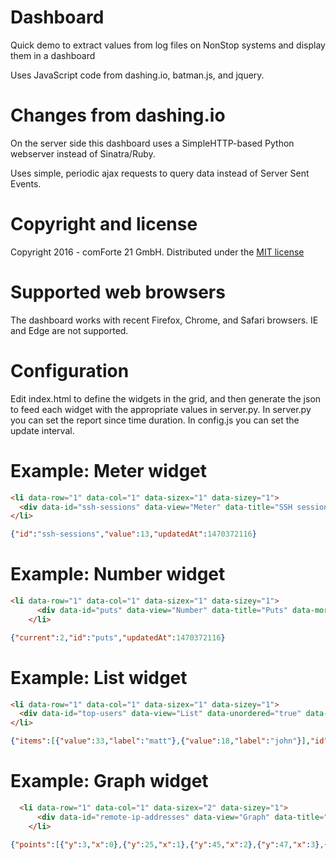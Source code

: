 # Dashboard

Quick demo to extract values from log files on NonStop systems
and display them in a dashboard

Uses JavaScript code from dashing.io, batman.js, and jquery.

# Changes from dashing.io

On the server side this dashboard uses a SimpleHTTP-based Python
webserver instead of Sinatra/Ruby.  

Uses simple, periodic ajax requests to query data instead of Server Sent
Events.

# Copyright and license

Copyright 2016 - comForte 21 GmbH.
Distributed under the [MIT license](MIT-LICENSE)

# Supported web browsers

The dashboard works with recent Firefox, Chrome, and Safari browsers.  IE
and Edge are not supported.


# Configuration

Edit index.html to define the widgets in the grid, and then generate the
json to feed each widget with the appropriate values in server.py.
In server.py you can set the report since time duration.
In config.js you can set the update interval.

# Example: Meter widget

```html
<li data-row="1" data-col="1" data-sizex="1" data-sizey="1">
  <div data-id="ssh-sessions" data-view="Meter" data-title="SSH sessions in the last hour" data-min="0" data-max="100"></div>
</li>
```

```json
{"id":"ssh-sessions","value":13,"updatedAt":1470372116}
```

# Example: Number widget

```html
<li data-row="1" data-col="1" data-sizex="1" data-sizey="1">
      <div data-id="puts" data-view="Number" data-title="Puts" data-moreinfo="In millions"></div>
    </li>
```

```json
{"current":2,"id":"puts","updatedAt":1470372116}
```

# Example: List widget

```html
<li data-row="1" data-col="1" data-sizex="1" data-sizey="1">
  <div data-id="top-users" data-view="List" data-unordered="true" data-title="Top users" data-moreinfo="# of times logged in"></div>
</li>
```

```json
{"items":[{"value":33,"label":"matt"},{"value":18,"label":"john"}],"id":"top-users","updatedAt":1470800139}
```


# Example: Graph widget

```html
  <li data-row="1" data-col="1" data-sizex="2" data-sizey="1">
      <div data-id="remote-ip-addresses" data-view="Graph" data-title="Remote IP Addresses" style="background-color:#ff9618"></div>
    </li>
```

```json
{"points":[{"y":3,"x":0},{"y":25,"x":1},{"y":45,"x":2},{"y":47,"x":3},{"y":40,"x":4},{"y":9,"x":5},{"y":24,"x":6},{"y":27,"x":7},{"y":12,"x":8},{"y":45,"x":9}],"id":"remote-ip-addresses","updatedAt":1470372116}
```

